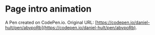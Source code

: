 # Page intro animation

A Pen created on CodePen.io. Original URL: [https://codepen.io/daniel-hult/pen/abvpoRb](https://codepen.io/daniel-hult/pen/abvpoRb).


